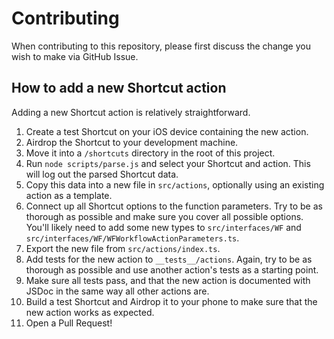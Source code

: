 # Contributing

When contributing to this repository, please first discuss the change you wish to make via GitHub Issue.

## How to add a new Shortcut action

Adding a new Shortcut action is relatively straightforward.

1. Create a test Shortcut on your iOS device containing the new action.
2. Airdrop the Shortcut to your development machine.
3. Move it into a `/shortcuts` directory in the root of this project.
4. Run `node scripts/parse.js` and select your Shortcut and action. This will log out the parsed Shortcut data.
5. Copy this data into a new file in `src/actions`, optionally using an existing action as a template.
6. Connect up all Shortcut options to the function parameters. Try to be as thorough as possible and make sure you cover all possible options. You'll likely need to add some new types to `src/interfaces/WF` and `src/interfaces/WF/WFWorkflowActionParameters.ts`.
7. Export the new file from `src/actions/index.ts`.
8. Add tests for the new action to `__tests__/actions`. Again, try to be as thorough as possible and use another action's tests as a starting point.
9. Make sure all tests pass, and that the new action is documented with JSDoc in the same way all other actions are.
10. Build a test Shortcut and Airdrop it to your phone to make sure that the new action works as expected.
11. Open a Pull Request!
